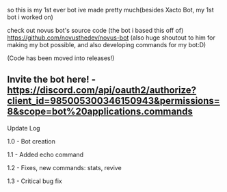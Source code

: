 so this is my 1st ever bot ive made pretty much(besides Xacto Bot, my 1st bot i worked on)

check out novus bot's source code (the bot i based this off of) https://github.com/novusthedev/novus-bot
(also huge shoutout to him for making my bot possible, and also developing commands for my bot:D)


(Code has been moved into releases!)


Invite the bot here! - https://discord.com/api/oauth2/authorize?client_id=985005300346150943&permissions=8&scope=bot%20applications.commands
--------

Update Log 

1.0 - Bot creation  

1.1 - Added echo command

1.2 - Fixes, new commands: stats, revive

1.3 - Critical bug fix
